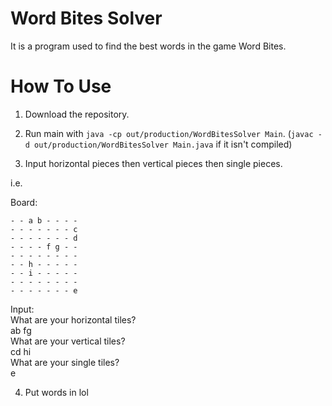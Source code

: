 # Word Bites Solver #
It is a program used to find the best words in the game Word Bites.

# How To Use
1. Download the repository.

2. Run main with `java -cp out/production/WordBitesSolver Main`. (`javac -d out/production/WordBitesSolver Main.java` if it isn't compiled)

3. Input horizontal pieces then vertical pieces then single pieces.

i.e.

Board:

```
- - a b - - - -
- - - - - - - c
- - - - - - - d
- - - - f g - -
- - - - - - - -
- - h - - - - -
- - i - - - - -
- - - - - - - -
- - - - - - - e
```
Input: \
What are your horizontal tiles? \
ab fg \
What are your vertical tiles? \
cd hi \
What are your single tiles? \
e

4. Put words in lol